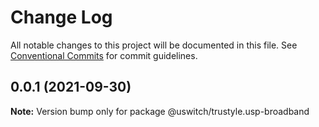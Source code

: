 # Change Log

All notable changes to this project will be documented in this file.
See [Conventional Commits](https://conventionalcommits.org) for commit guidelines.

## 0.0.1 (2021-09-30)

**Note:** Version bump only for package @uswitch/trustyle.usp-broadband
